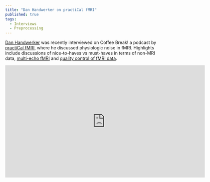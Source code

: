 ```yaml
---
title: "Dan Handwerker on practiCal fMRI"
published: true
tags:
  - Interviews
  - Preprocessing
---
```


<a href="/members/handwerker">Dan Handwerker</a> was recently interviewed on Coffee Break! a podcast by <a href="https://www.youtube.com/@practiCalfMRI">practiCal fMRI</a>, where he discussed physiologic noise in fMRI. Highlights include discussions of nice-to-haves vs must-haves in terms of non-MRI data, <a href="/projects/multi_echo">multi-echo fMRI</a> and <a href='/publications/teves_et_al_2023/'>quality control of fMRI data</a>.

<iframe width="640" height="360" src="https://www.youtube.com/watch?v=70IeSgIK6yc" frameborder="0" allowfullscreen></iframe>
